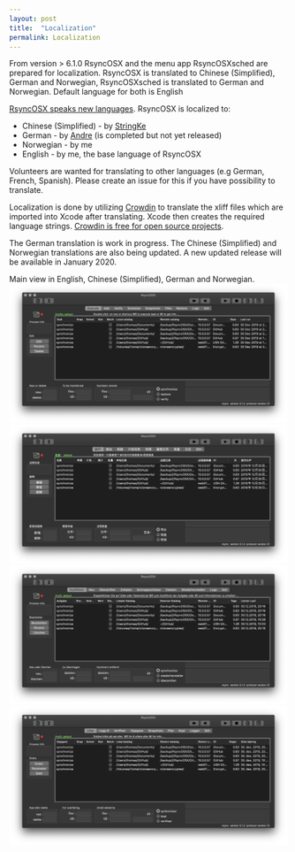 ```yaml
---
layout: post
title:  "Localization"
permalink: Localization
---
```

From version > 6.1.0  RsyncOSX and the menu app RsyncOSXsched are prepared for localization. RsyncOSX is translated to Chinese (Simplified), German and Norwegian, RsyncOSXsched is translated to German and Norwegian. Default language for both is English


[RsyncOSX speaks new languages](https://rsyncosx.github.io/Localization). RsyncOSX is localized to:
- Chinese (Simplified) -  by [StringKe](https://github.com/StringKe)
- German - by [Andre](https://github.com/andre68723) (is completed but not yet released)
- Norwegian - by me
- English - by me, the base language of RsyncOSX

Volunteers are wanted for translating to other languages (e.g German, French, Spanish). Please create an issue for this if you have possibility to translate.

Localization is done by utilizing [Crowdin](https://crowdin.com/project/rsyncosx) to translate the xliff files which are imported into Xcode after translating. Xcode then creates the required language strings. [Crowdin is free for open source projects](https://crowdin.com/page/open-source-project-setup-request).

The German translation is work in progress. The Chinese (Simplified) and Norwegian translations are also being updated. A new updated release will be available in January 2020.

Main view in English, Chinese (Simplified), German and Norwegian.
![](/images/RsyncOSX/master/localization/en.png)
![](/images/RsyncOSX/master/localization/zh-Hans.png)
![](/images/RsyncOSX/master/localization/de.png)
![](/images/RsyncOSX/master/localization/nb.png)
